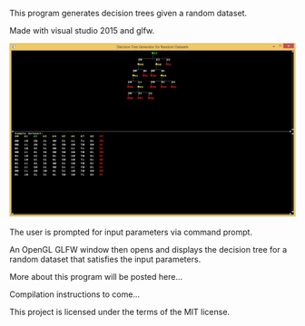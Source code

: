 This program generates decision trees given a random dataset.

Made with visual studio 2015 and glfw.

![Alt text](/screenshot.jpg?raw=true "Screenshot")

The user is prompted for input parameters via command prompt.

An OpenGL GLFW window then opens and displays the decision tree for a random dataset that satisfies the input parameters.

More about this program will be posted here...

Compilation instructions to come...

This project is licensed under the terms of the MIT license.